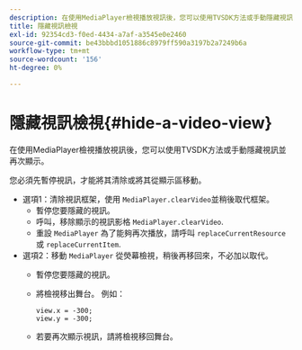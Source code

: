 ```yaml
---
description: 在使用MediaPlayer檢視播放視訊後，您可以使用TVSDK方法或手動隱藏視訊並再次顯示。
title: 隱藏視訊檢視
exl-id: 92354cd3-f0ed-4434-a7af-a3545e0e2460
source-git-commit: be43bbbd1051886c8979ff590a3197b2a7249b6a
workflow-type: tm+mt
source-wordcount: '156'
ht-degree: 0%

---
```


# 隱藏視訊檢視{#hide-a-video-view}

在使用MediaPlayer檢視播放視訊後，您可以使用TVSDK方法或手動隱藏視訊並再次顯示。

您必須先暫停視訊，才能將其清除或將其從顯示區移動。
* 選項1：清除視訊框架，使用 `MediaPlayer.clearVideo`並&#x200B;稍後取代框架。
   * 暫停您要隱藏的視訊。
   * 呼叫，移除顯示的視訊影格 `MediaPlayer.clearVideo`.
   * 重設 `MediaPlayer` 為了能夠再次播放，請呼叫 `replaceCurrentResource` 或 `replaceCurrentItem`.
* 選項2：移動 `MediaPlayer` 從熒幕檢視，稍後再移回來，不必加以取代。
   * 暫停您要隱藏的視訊。
   * 將檢視移出舞台。 例如：

      ```
      view.x = -300; 
      view.y = -300;
      ```

   * 若要再次顯示視訊，請將檢視移回舞台。
